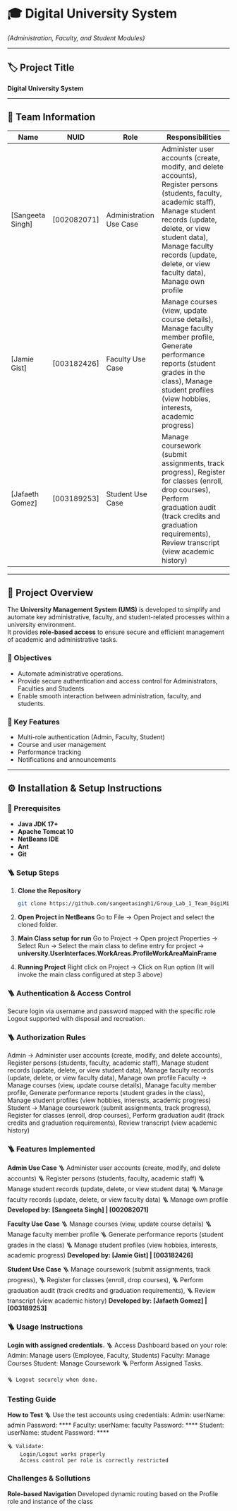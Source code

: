 # 🎓 Digital University System  
*(Administration, Faculty, and Student Modules)*

---

## 🏷️ Project Title  
**Digital University System**  

---

## 👥 Team Information  

| Name | NUID | Role | Responsibilities |
|------|------|------------------|------|
| [Sangeeta Singh] | [002082071] | Administration Use Case | Administer user accounts (create, modify, and delete accounts), Register persons (students, faculty, academic staff), Manage student records (update, delete, or view student data), Manage faculty records (update, delete, or view faculty data), Manage own profile |
| [Jamie Gist] | [003182426] | Faculty Use Case | Manage courses (view, update course details), Manage faculty member profile, Generate performance reports (student grades in the class), Manage student profiles (view hobbies, interests, academic progress) |
| [Jafaeth Gomez] | [003189253] | Student Use Case | Manage coursework (submit assignments, track progress), Register for classes (enroll, drop courses), Perform graduation audit (track credits and graduation requirements), Review transcript (view academic history) |

---

## 📖 Project Overview  

The **University Management System (UMS)** is developed to simplify and automate key administrative, faculty, and student-related processes within a university environment.  
It provides **role-based access** to ensure secure and efficient management of academic and administrative tasks.  

### 🎯 Objectives  
- Automate administrative operations.  
- Provide secure authentication and access control for Administrators, Faculties and Students  
- Enable smooth interaction between administration, faculty, and students.  

### 🔑 Key Features  
- Multi-role authentication (Admin, Faculty, Student)  
- Course and user management  
- Performance tracking  
- Notifications and announcements  

---

## ⚙️ Installation & Setup Instructions  

### 🧩 Prerequisites  
- **Java JDK 17+**  
- **Apache Tomcat 10**   
- **NetBeans IDE**  
- **Ant**  
- **Git**

### 🪜 Setup Steps  
1. **Clone the Repository**
   ```bash
   git clone https://github.com/sangeetasingh1/Group_Lab_1_Team_DigiMinds/tree/main/University-GroupLab1

2. **Open Project in NetBeans**
Go to File → Open Project and select the cloned folder.

3. **Main Class setup for run**
Go to Project → Open project Properties → Select Run → Select the main class to define entry for project → **university.UserInterfaces.WorkAreas.ProfileWorkAreaMainFrame**

4. **Running Project**
Right click on Project → Click on Run option (It will invoke the main class configured at step 3 above)

### 🪜 Authentication & Access Control
Secure login via username and password mapped with the specific role
Logout supported with disposal and recreation.

### 🪜 Authorization Rules
Admin → Administer user accounts (create, modify, and delete accounts), Register persons (students, faculty, academic staff), Manage student records (update, delete, or view student data), Manage faculty records (update, delete, or view faculty data), Manage own profile 
Faculty → Manage courses (view, update course details), Manage faculty member profile, Generate performance reports (student grades in the class), Manage student profiles (view hobbies, interests, academic progress) 
Student → Manage coursework (submit assignments, track progress), Register for classes (enroll, drop courses), Perform graduation audit (track credits and graduation requirements), Review transcript (view academic history) 

### 🪜 Features Implemented
**Admin Use Case**
    🪜 Administer user accounts (create, modify, and delete accounts)
    🪜 Register persons (students, faculty, academic staff)
    🪜 Manage student records (update, delete, or view student data) 
    🪜 Manage faculty records (update, delete, or view faculty data)
    🪜 Manage own profile
    **Developed by: [Sangeeta Singh] | [002082071]**

**Faculty Use Case**
    🪜 Manage courses (view, update course details)
    🪜 Manage faculty member profile
    🪜 Generate performance reports (student grades in the class)
    🪜 Manage student profiles (view hobbies, interests, academic progress) 
    **Developed by: [Jamie Gist] | [003182426]**

**Student Use Case**
    🪜 Manage coursework (submit assignments, track progress),
    🪜 Register for classes (enroll, drop courses),
    🪜 Perform graduation audit (track credits and graduation requirements),
    🪜 Review transcript (view academic history) 
    **Developed by: [Jafaeth Gomez] | [003189253]**

### 🪜 Usage Instructions
**Login with assigned credentials.**
    🪜 Access Dashboard based on your role:
        Admin: Manage users (Employee, Faculty, Students)
        Faculty: Manage Courses
        Student: Manage Coursework
    🪜 Perform Assigned Tasks.

    🪜 Logout securely when done.

### Testing Guide
**How to Test**
    🪜 Use the test accounts using credentials:
        Admin:      userName: admin 
                    Password: ****
        Faculty:    userName: faculty 
                    Password: ****
        Student:    userName: student 
                    Password: ****

    🪜 Validate:
        Login/Logout works properly
        Access control per role is correctly restricted

### Challenges & Sollutions
**Role-based Navigation**
    Developed dynamic routing based on the Profile role and instance of the class





    
